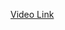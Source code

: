 [Video Link](https://www.youtube.com/watch?v=_1zHMdCi0F8&list=PLbGui_ZYuhiiSVvVP_9w57-aU7kx_H9bu&index=11)